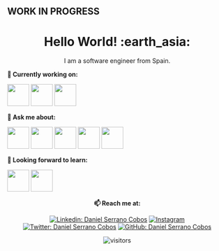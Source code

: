 <h2>WORK IN PROGRESS</h2>

<h1 align= "center"><b>Hello World! :earth_asia:</b></h1>


<p align="center">
I am a software engineer from Spain. 
</p>



**🌱 Currently working on:**

<code><a href="https://www.python.org/" target="_blank"><img height="50" src="https://www.vectorlogo.zone/logos/python/python-ar21.svg"></a></code>
<code><a href="https://www.javascript.com/" target="_blank"><img height="50" src="https://www.vectorlogo.zone/logos/javascript/javascript-ar21.svg"></a></code>
<code><a href="https://www.mongodb.com/" target="_blank"><img height="50" src="https://www.vectorlogo.zone/logos/mongodb/mongodb-ar21.svg"></a></code>



**💬 Ask me about:**

<code><a href="https:///" target="_blank"><img height="50" src="https://www.vectorlogo.zone/logos/linux/linux-ar21.svg"></a></code>
<code><a href="https://www.python.org/" target="_blank"><img height="50" src="https://www.vectorlogo.zone/logos/python/python-ar21.svg"></a></code>
<code><a href="https://www.docker.com/" target="_blank"><img height="50" src="https://www.vectorlogo.zone/logos/docker/docker-ar21.svg"></a></code>
<code><a href="https://git-scm.com//" target="_blank"><img height="50" src="https://www.vectorlogo.zone/logos/git-scm/git-scm-ar21.svg"></a></code>
<code><a href="https://www.mongodb.com/" target="_blank"><img height="50" src="https://www.vectorlogo.zone/logos/mongodb/mongodb-ar21.svg"></a></code>

**🌱 Looking forward to learn:**


<code><a href="https://reactjs.org/" target="_blank"><img height="50" src="https://www.vectorlogo.zone/logos/reactjs/reactjs-ar21.svg"></a></code>
<code><a href="https://cloud.google.com/" target="_blank"><img height="50" src="https://www.vectorlogo.zone/logos/google_cloud/google_cloud-ar21.svg"></a></code>

<div align="center">

**📫 Reach me at:**<br>

[![Linkedin: Daniel Serrano Cobos](https://img.shields.io/badge/-Daniel%20Serrano%20Cobos-blue?style=flat-square&logo=Linkedin&logoColor=white&link=https://www.linkedin.com/in/daniel-serrano-cobos/)](https://www.linkedin.com/in/daniel-serrano-cobos/)
<a href="https://instagram.com/_mohitp_" target="_blank"><img src="https://img.shields.io/badge/@_mohitp98_-%23E4405F.svg?&style=flat-square&logo=instagram&logoColor=white" alt="Instagram"></a>
[![Twitter: Daniel Serrano Cobos](https://img.shields.io/twitter/follow/d_serranoc?style=social)](https://twitter.com/d_serranoc)
[![GitHub: Daniel Serrano Cobos](https://img.shields.io/github/followers/theroxd4n?label=Daniel%20Serrano%20Cobos&style=social)](https://github.com//theroxd4n)

<div align="center">

![visitors](https://visitor-badge.glitch.me/badge?page_id=theroxd4n.visitor-badge)

</div>  

